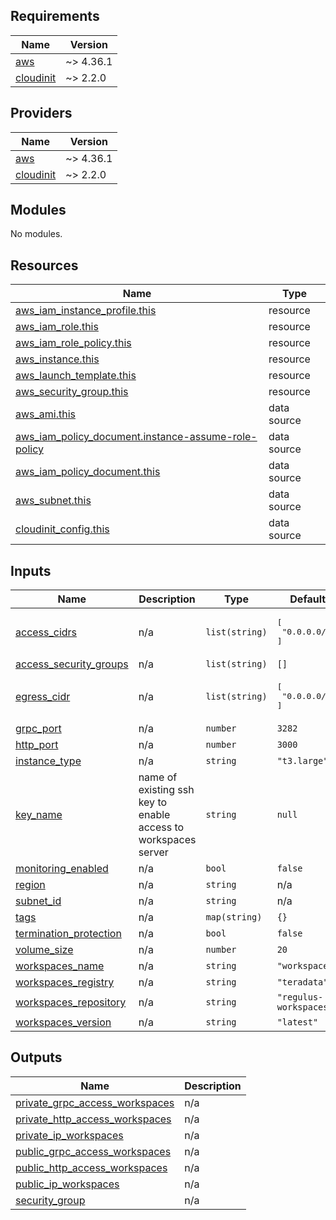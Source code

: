 <!-- BEGIN_TF_DOCS -->
## Requirements

| Name | Version |
|------|---------|
| <a name="requirement_aws"></a> [aws](#requirement\_aws) | ~> 4.36.1 |
| <a name="requirement_cloudinit"></a> [cloudinit](#requirement\_cloudinit) | ~> 2.2.0 |

## Providers

| Name | Version |
|------|---------|
| <a name="provider_aws"></a> [aws](#provider\_aws) | ~> 4.36.1 |
| <a name="provider_cloudinit"></a> [cloudinit](#provider\_cloudinit) | ~> 2.2.0 |

## Modules

No modules.

## Resources

| Name | Type |
|------|------|
| [aws_iam_instance_profile.this](https://registry.terraform.io/providers/hashicorp/aws/latest/docs/resources/iam_instance_profile) | resource |
| [aws_iam_role.this](https://registry.terraform.io/providers/hashicorp/aws/latest/docs/resources/iam_role) | resource |
| [aws_iam_role_policy.this](https://registry.terraform.io/providers/hashicorp/aws/latest/docs/resources/iam_role_policy) | resource |
| [aws_instance.this](https://registry.terraform.io/providers/hashicorp/aws/latest/docs/resources/instance) | resource |
| [aws_launch_template.this](https://registry.terraform.io/providers/hashicorp/aws/latest/docs/resources/launch_template) | resource |
| [aws_security_group.this](https://registry.terraform.io/providers/hashicorp/aws/latest/docs/resources/security_group) | resource |
| [aws_ami.this](https://registry.terraform.io/providers/hashicorp/aws/latest/docs/data-sources/ami) | data source |
| [aws_iam_policy_document.instance-assume-role-policy](https://registry.terraform.io/providers/hashicorp/aws/latest/docs/data-sources/iam_policy_document) | data source |
| [aws_iam_policy_document.this](https://registry.terraform.io/providers/hashicorp/aws/latest/docs/data-sources/iam_policy_document) | data source |
| [aws_subnet.this](https://registry.terraform.io/providers/hashicorp/aws/latest/docs/data-sources/subnet) | data source |
| [cloudinit_config.this](https://registry.terraform.io/providers/hashicorp/cloudinit/latest/docs/data-sources/config) | data source |

## Inputs

| Name | Description | Type | Default | Required |
|------|-------------|------|---------|:--------:|
| <a name="input_access_cidrs"></a> [access\_cidrs](#input\_access\_cidrs) | n/a | `list(string)` | <pre>[<br>  "0.0.0.0/0"<br>]</pre> | no |
| <a name="input_access_security_groups"></a> [access\_security\_groups](#input\_access\_security\_groups) | n/a | `list(string)` | `[]` | no |
| <a name="input_egress_cidr"></a> [egress\_cidr](#input\_egress\_cidr) | n/a | `list(string)` | <pre>[<br>  "0.0.0.0/0"<br>]</pre> | no |
| <a name="input_grpc_port"></a> [grpc\_port](#input\_grpc\_port) | n/a | `number` | `3282` | no |
| <a name="input_http_port"></a> [http\_port](#input\_http\_port) | n/a | `number` | `3000` | no |
| <a name="input_instance_type"></a> [instance\_type](#input\_instance\_type) | n/a | `string` | `"t3.large"` | no |
| <a name="input_key_name"></a> [key\_name](#input\_key\_name) | name of existing ssh key to enable access to workspaces server | `string` | `null` | no |
| <a name="input_monitoring_enabled"></a> [monitoring\_enabled](#input\_monitoring\_enabled) | n/a | `bool` | `false` | no |
| <a name="input_region"></a> [region](#input\_region) | n/a | `string` | n/a | yes |
| <a name="input_subnet_id"></a> [subnet\_id](#input\_subnet\_id) | n/a | `string` | n/a | yes |
| <a name="input_tags"></a> [tags](#input\_tags) | n/a | `map(string)` | `{}` | no |
| <a name="input_termination_protection"></a> [termination\_protection](#input\_termination\_protection) | n/a | `bool` | `false` | no |
| <a name="input_volume_size"></a> [volume\_size](#input\_volume\_size) | n/a | `number` | `20` | no |
| <a name="input_workspaces_name"></a> [workspaces\_name](#input\_workspaces\_name) | n/a | `string` | `"workspaces"` | no |
| <a name="input_workspaces_registry"></a> [workspaces\_registry](#input\_workspaces\_registry) | n/a | `string` | `"teradata"` | no |
| <a name="input_workspaces_repository"></a> [workspaces\_repository](#input\_workspaces\_repository) | n/a | `string` | `"regulus-workspaces"` | no |
| <a name="input_workspaces_version"></a> [workspaces\_version](#input\_workspaces\_version) | n/a | `string` | `"latest"` | no |

## Outputs

| Name | Description |
|------|-------------|
| <a name="output_private_grpc_access_workspaces"></a> [private\_grpc\_access\_workspaces](#output\_private\_grpc\_access\_workspaces) | n/a |
| <a name="output_private_http_access_workspaces"></a> [private\_http\_access\_workspaces](#output\_private\_http\_access\_workspaces) | n/a |
| <a name="output_private_ip_workspaces"></a> [private\_ip\_workspaces](#output\_private\_ip\_workspaces) | n/a |
| <a name="output_public_grpc_access_workspaces"></a> [public\_grpc\_access\_workspaces](#output\_public\_grpc\_access\_workspaces) | n/a |
| <a name="output_public_http_access_workspaces"></a> [public\_http\_access\_workspaces](#output\_public\_http\_access\_workspaces) | n/a |
| <a name="output_public_ip_workspaces"></a> [public\_ip\_workspaces](#output\_public\_ip\_workspaces) | n/a |
| <a name="output_security_group"></a> [security\_group](#output\_security\_group) | n/a |
<!-- END_TF_DOCS -->